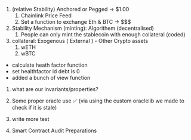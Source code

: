 1. (relative Stability) Anchored or Pegged -> $1.00
   1. Chainlink Price Feed
   2. Set a function to exchange Eth & BTC -> $$$
2. Stability Mechanism (minting): Algorithem (decentralised)
   1. People can only mint the stablecoin with enough collateral (coded)
3. collateral: Exogenous ( External ) - Other Crypto assets
   1. wETH
   2. wBTC

- calculate heath factor function
- set healthfactor id debt is 0
- added a bunch of view function

1. what are our invariants/properties?

2. Some proper oracle use :white_check_mark: (via using the custom oraclelib we made to check if it is stale)
3. write more test
4. Smart Contract Audit Preparations
